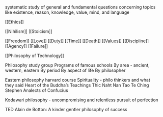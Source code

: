 systematic study of general and fundamental questions concerning topics like existence, reason, knowledge, value, mind, and language

[[Ethics]]

[[Nihilism]]
[[Stoicism]]

[[Freedom]]
[[Love]]
[[Duty]]
[[Time]]
[[Death]]
[[Values]]
[[Discipline]]
[[Agency]]
[[Failure]]

[[Philosophy of Technology]]

Philosophy study group
Programs of famous schools
By area - ancient, western, eastern
By period
By aspect of life
By philosopher

Eastern philosophy harvard course
Spirituality - philo thinkers and what they said
Heart of the Buddha’s Teachings Thic Naht Nan
Tao Te Ching Stephen
Analects of Confucius

Kodawari philosophy - uncompromising and relentless pursuit of perfection

TED Alain de Botton: A kinder gentler philosophy of success